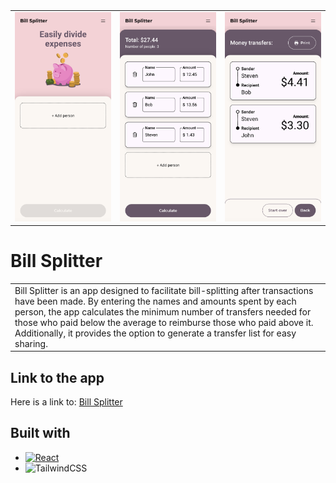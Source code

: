 <table style="margin: 0 auto 16px">
  <tr>
    <td>
      <img src="./src/images/homepage.png" alt="Image 1" style="width: 200px;">
    </td>
    <td>
      <img src="./src/images/add_people.png" alt="Image 2" style="width: 200px;">
    </td>
    <td>
      <img src="./src/images/result.png" alt="Image 3" style="width: 200px;">
    </td>
  </tr>
</table>

# Bill Splitter

<table>
<tr>
<td>
  Bill Splitter is an app designed to facilitate bill-splitting after transactions have been made. By entering the names and amounts spent by each person, the app calculates the minimum number of transfers needed for those who paid below the average to reimburse those who paid above it. Additionally, it provides the option to generate a transfer list for easy sharing.
</td>
</tr>
</table>

## Link to the app

Here is a link to: [Bill Splitter](bill-splitter-psi.vercel.app)

## Built with

- [![React][React.js]][React-url]
- ![TailwindCSS](https://img.shields.io/badge/tailwindcss-%2338B2AC.svg?style=for-the-badge&logo=tailwind-css&logoColor=white)

[React.js]: https://img.shields.io/badge/React-20232A?style=for-the-badge&logo=react&logoColor=61DAFB
[React-url]: https://reactjs.org/
[jest]: https://img.shields.io/badge/-jest-%23C21325?style=for-the-badge&logo=jest&logoColor=white
[jest-url]: https://testing-library.com
